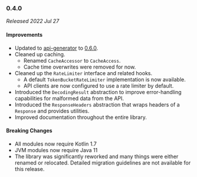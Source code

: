 ### 0.4.0

_Released 2022 Jul 27_

#### Improvements

- Updated to [api-generator](https://github.com/GW2ToolBelt/api-generator) to [0.6.0](https://github.com/GW2ToolBelt/api-generator/releases/tag/v0.6.0).
- Cleaned up caching.
    - Renamed `CacheAccessor` to `CacheAccess`.
    - Cache time overwrites were removed for now.
- Cleaned up the `RateLimiter` interface and related hooks.
    - A default `TokenBucketRateLimiter` implementation is now available.
    - API clients are now configured to use a rate limiter by default.
- Introduced the `DecodingResult` abstraction to improve error-handling
  capabilities for malformed data from the API.
- Introduced the `ResponseHeaders` abstraction that wraps headers of a
  `Response` and provides utilities.
- Improved documentation throughout the entire library.

#### Breaking Changes

- All modules now require Kotlin 1.7
- JVM modules now require Java 11
- The library was significantly reworked and many things were either renamed or
  relocated. Detailed migration guidelines are not available for this release.